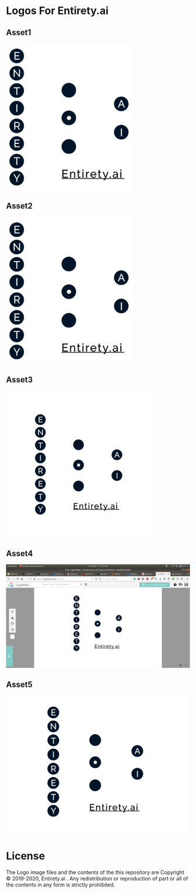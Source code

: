 # Logos For Entirety.ai



## Asset1

![](asset1.jpg)



## Asset2

![](asset2.png)



## Asset3

![](asset3.png)



## Asset4

![](asset4.png)



## Asset5

![](asset5.png)



# License

The Logo image files and the contents of the this repository are Copyright © 2019-2020, Entirety.ai .
Any redistribution or reproduction of part or all of the contents in any form is strictly prohibited. 